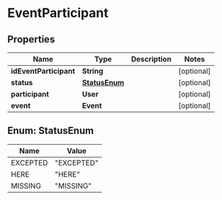 

# EventParticipant


## Properties

Name | Type | Description | Notes
------------ | ------------- | ------------- | -------------
**idEventParticipant** | **String** |  |  [optional]
**status** | [**StatusEnum**](#StatusEnum) |  |  [optional]
**participant** | **User** |  |  [optional]
**event** | **Event** |  |  [optional]



## Enum: StatusEnum

Name | Value
---- | -----
EXCEPTED | &quot;EXCEPTED&quot;
HERE | &quot;HERE&quot;
MISSING | &quot;MISSING&quot;



